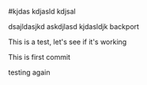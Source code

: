 #kjdas
kdjasld
kdjsal




dsajldasjkd
askdjlasd
kjdasldjk
 backport

This is a test, let's see if it's working

This is first commit

testing again
